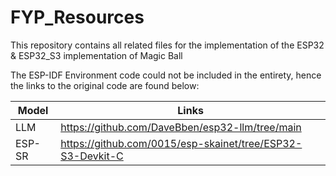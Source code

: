 # FYP_Resources
This repository contains all related files for the implementation of the ESP32 &amp; ESP32_S3 implementation of Magic Ball 

The ESP-IDF Environment code could not be included in the entirety, hence the links to the original code are found below: 

| Model | Links |
| --- | --- |
| LLM | https://github.com/DaveBben/esp32-llm/tree/main |
| ESP-SR | https://github.com/0015/esp-skainet/tree/ESP32-S3-Devkit-C |
